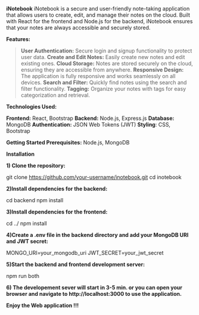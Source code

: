 **iNotebook**
iNotebook is a secure and user-friendly note-taking application that allows users to create, edit, and manage their notes on the cloud. Built with React for the frontend and Node.js for the backend, iNotebook ensures that your notes are always accessible and securely stored.

**Features:**

>**User Authentication:** Secure login and signup functionality to protect user data.
>**Create and Edit Notes:** Easily create new notes and edit existing ones.
>**Cloud Storage:** Notes are stored securely on the cloud, ensuring they are accessible from anywhere.
>**Responsive Design:** The application is fully responsive and works seamlessly on all devices.
>**Search and Filter:** Quickly find notes using the search and filter functionality.
>**Tagging:** Organize your notes with tags for easy categorization and retrieval.

**Technologies Used:**

**Frontend:** React, Bootstrap
**Backend:** Node.js, Express.js
**Database:** MongoDB
**Authentication:** JSON Web Tokens (JWT)
**Styling**: CSS, Bootstrap

**Getting Started Prerequisites:** Node.js, MongoDB

**Installation**

**1) Clone the repository:**

  git clone https://github.com/your-username/inotebook.git
  cd inotebook

**2)Install dependencies for the backend:**

  cd backend
  npm install

**3)Install dependencies for the frontend:**
  
  cd ../
  npm install
  
**4)Create a .env file in the backend directory and add your MongoDB URI and JWT secret:**

  MONGO_URI=your_mongodb_uri
  JWT_SECRET=your_jwt_secret
      
**5)Start the backend and frontend development server:**

  npm run both  

**6) The developement sever will start in 3-5 min. or you can open your browser and navigate to http://localhost:3000 to use the application.**

**Enjoy the Web application !!!**
